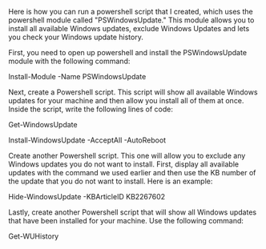 Here is how you can run a powershell script that I created, which uses the powershell module called "PSWindowsUpdate." This module allows you to install all available Windows updates, exclude Windows Updates and lets you check your Windows update history.

First, you need to open up powershell and install the PSWindowsUpdate module with the following command:

Install-Module -Name PSWindowsUpdate

Next, create a Powershell script. This script will show all available Windows updates for your machine and then allow you install all of them at once. Inside the script, write the following lines of code:

Get-WindowsUpdate

Install-WindowsUpdate -AcceptAll -AutoReboot

Create another Powershell script. This one will allow you to exclude any Windows updates you do not want to install. First, display all available updates with the command we used earlier and then use the KB number of the update that you do not want to install. Here is an example:

Hide-WindowsUpdate -KBArticleID KB2267602

Lastly, create another Powershell script that will show all Windows updates that have been installed for your machine. Use the following command:

Get-WUHistory
